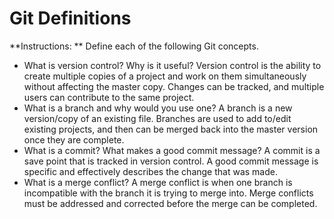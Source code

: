 # Git Definitions

**Instructions: ** Define each of the following Git concepts.

* What is version control?  Why is it useful?
Version control is the ability to create multiple copies of a project and work on them simultaneously without affecting the master copy.  Changes can be tracked, and multiple users can contribute to the same project.
* What is a branch and why would you use one?
A branch is a new version/copy of an existing file.  Branches are used to add to/edit existing projects, and then can be merged back into the master version once they are complete.
* What is a commit? What makes a good commit message?
A commit is a save point that is tracked in version control.  A good commit message is specific and effectively describes the change that was made.
* What is a merge conflict?
A merge conflict is when one branch is incompatible with the branch it is trying to merge into.  Merge conflicts must be addressed and corrected before the merge can be completed.